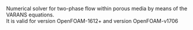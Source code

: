 Numerical solver for two-phase flow within porous media by means of the VARANS equations.  
It is valid for version OpenFOAM-1612+ and version OpenFOAM-v1706
